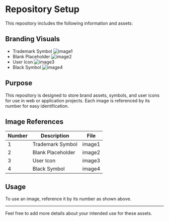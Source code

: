 # Repository Setup

This repository includes the following information and assets:

## Branding Visuals

- Trademark Symbol ![image1](image1)
- Blank Placeholder ![image2](image2)
- User Icon ![image3](image3)
- Black Symbol ![image4](image4)

## Purpose

This repository is designed to store brand assets, symbols, and user icons for use in web or application projects. Each image is referenced by its number for easy identification.

## Image References

| Number | Description        | File         |
|--------|--------------------|--------------|
| 1      | Trademark Symbol   | image1       |
| 2      | Blank Placeholder  | image2       |
| 3      | User Icon          | image3       |
| 4      | Black Symbol       | image4       |

## Usage

To use an image, reference it by its number as shown above.

---

Feel free to add more details about your intended use for these assets.